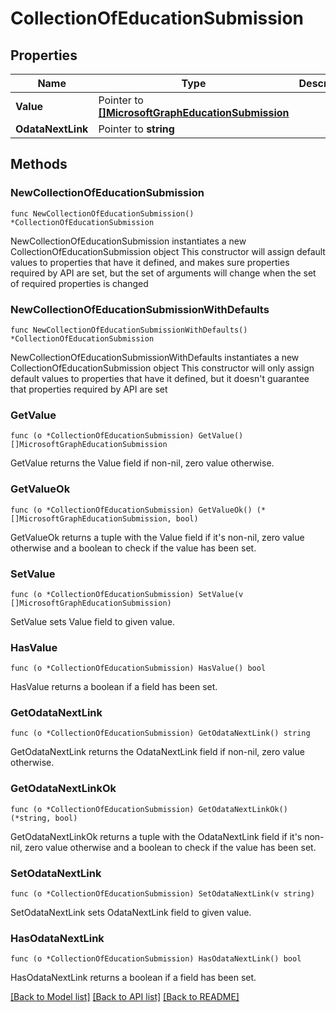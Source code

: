 # CollectionOfEducationSubmission

## Properties

Name | Type | Description | Notes
------------ | ------------- | ------------- | -------------
**Value** | Pointer to [**[]MicrosoftGraphEducationSubmission**](MicrosoftGraphEducationSubmission.md) |  | [optional] 
**OdataNextLink** | Pointer to **string** |  | [optional] 

## Methods

### NewCollectionOfEducationSubmission

`func NewCollectionOfEducationSubmission() *CollectionOfEducationSubmission`

NewCollectionOfEducationSubmission instantiates a new CollectionOfEducationSubmission object
This constructor will assign default values to properties that have it defined,
and makes sure properties required by API are set, but the set of arguments
will change when the set of required properties is changed

### NewCollectionOfEducationSubmissionWithDefaults

`func NewCollectionOfEducationSubmissionWithDefaults() *CollectionOfEducationSubmission`

NewCollectionOfEducationSubmissionWithDefaults instantiates a new CollectionOfEducationSubmission object
This constructor will only assign default values to properties that have it defined,
but it doesn't guarantee that properties required by API are set

### GetValue

`func (o *CollectionOfEducationSubmission) GetValue() []MicrosoftGraphEducationSubmission`

GetValue returns the Value field if non-nil, zero value otherwise.

### GetValueOk

`func (o *CollectionOfEducationSubmission) GetValueOk() (*[]MicrosoftGraphEducationSubmission, bool)`

GetValueOk returns a tuple with the Value field if it's non-nil, zero value otherwise
and a boolean to check if the value has been set.

### SetValue

`func (o *CollectionOfEducationSubmission) SetValue(v []MicrosoftGraphEducationSubmission)`

SetValue sets Value field to given value.

### HasValue

`func (o *CollectionOfEducationSubmission) HasValue() bool`

HasValue returns a boolean if a field has been set.

### GetOdataNextLink

`func (o *CollectionOfEducationSubmission) GetOdataNextLink() string`

GetOdataNextLink returns the OdataNextLink field if non-nil, zero value otherwise.

### GetOdataNextLinkOk

`func (o *CollectionOfEducationSubmission) GetOdataNextLinkOk() (*string, bool)`

GetOdataNextLinkOk returns a tuple with the OdataNextLink field if it's non-nil, zero value otherwise
and a boolean to check if the value has been set.

### SetOdataNextLink

`func (o *CollectionOfEducationSubmission) SetOdataNextLink(v string)`

SetOdataNextLink sets OdataNextLink field to given value.

### HasOdataNextLink

`func (o *CollectionOfEducationSubmission) HasOdataNextLink() bool`

HasOdataNextLink returns a boolean if a field has been set.


[[Back to Model list]](../README.md#documentation-for-models) [[Back to API list]](../README.md#documentation-for-api-endpoints) [[Back to README]](../README.md)


